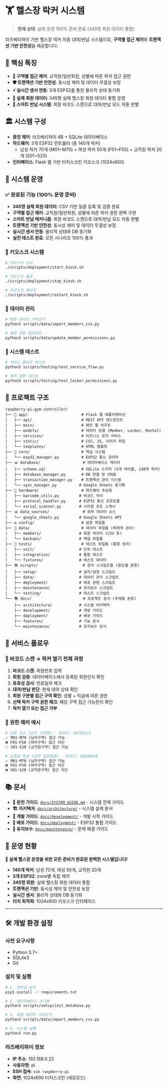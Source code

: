 # 🏋️ 헬스장 락커 시스템

> **현재 상태**: 실제 운영 100% 준비 완료 (345명 회원 데이터 통합)

라즈베리파이 기반 헬스장 락커 자동 대여/반납 시스템으로, **구역별 접근 제어**와 **트랜잭션 기반 안전성**을 제공합니다.

## 🎯 핵심 특징
- **🔐 구역별 접근 제어**: 교직원/일반회원, 성별에 따른 락커 접근 권한
- **🛡️ 트랜잭션 기반 안전성**: 동시성 제어 및 데이터 무결성 보장
- **⚡ 실시간 센서 연동**: 3개 ESP32를 통한 물리적 상태 동기화
- **👥 실제 회원 데이터**: 345명 실제 헬스장 회원 데이터 통합 운영
- **🔄 스마트 반납 시스템**: 회원 바코드 스캔으로 대여/반납 모드 자동 판별

## 🏛️ 시스템 구성
- **중앙 제어**: 라즈베리파이 4B + SQLite 데이터베이스
- **하드웨어**: 3개 ESP32 컨트롤러 (총 140개 락커)
  - 남성 락커 70개 (M01~M70) + 여성 락커 50개 (F01~F50) + 교직원 락커 20개 (S01~S20)
- **인터페이스**: Flask 웹 기반 터치스크린 키오스크 (1024x600)

## 🚀 시스템 운영

### ✅ 완료된 기능 (100% 운영 준비)
- **345명 실제 회원 데이터**: CSV 기반 일괄 등록 및 검증 완료
- **구역별 접근 제어**: 교직원/일반회원, 성별에 따른 락커 권한 완벽 구현
- **스마트 반납 메커니즘**: 회원 바코드 스캔으로 대여/반납 모드 자동 판별
- **트랜잭션 기반 안전성**: 동시성 제어 및 데이터 무결성 보장
- **실시간 센서 연동**: 물리적 상태와 DB 동기화
- **실전 테스트 완료**: 모든 시나리오 100% 통과

### 🚀 키오스크 시스템
```bash
# 키오스크 시작
./scripts/deployment/start_kiosk.sh

# 키오스크 종료
./scripts/deployment/stop_kiosk.sh

# 키오스크 재시작
./scripts/deployment/restart_kiosk.sh
```

### 💾 데이터 관리
```bash
# 회원 데이터 가져오기
python3 scripts/data/import_members_csv.py

# 회원 권한 업데이트
python3 scripts/data/update_member_permissions.py
```

### 🧪 시스템 테스트
```bash
# 서비스 플로우 테스트
python3 scripts/testing/test_service_flow.py

# 락커 권한 테스트
python3 scripts/testing/test_locker_permissions.py
```

## 📁 프로젝트 구조

```
raspberry-pi-gym-controller/
├── 📱 app/                        # Flask 웹 애플리케이션
│   ├── api/                      # REST API 엔드포인트
│   ├── main/                     # 메인 웹 라우트
│   ├── models/                   # 데이터 모델 (Member, Locker, Rental)
│   ├── services/                 # 비즈니스 로직 서비스
│   ├── static/                   # CSS, JS, 이미지 파일
│   └── templates/                # HTML 템플릿
├── 🔌 core/                       # 핵심 시스템
│   └── esp32_manager.py          # ESP32 통신 관리자
├── 📊 database/                   # 데이터베이스 레이어
│   ├── schema.sql                # SQLite 스키마 (5개 테이블, 140개 락커)
│   ├── database_manager.py       # DB 연결 및 CRUD
│   ├── transaction_manager.py    # 트랜잭션 관리 시스템
│   └── sync_manager.py          # Google Sheets 동기화
├── 🔧 hardware/                   # 하드웨어 추상화
│   ├── barcode_utils.py         # 바코드 처리
│   ├── protocol_handler.py      # ESP32 통신 프로토콜
│   └── serial_scanner.py        # 시리얼 포트 스캐너
├── 📊 data_sources/               # 외부 데이터 소스
│   └── google_sheets.py         # Google Sheets API
├── ⚙️ config/                     # 설정 파일들
├── 💾 data/                       # 데이터 파일들 (체계적 관리)
│   ├── members/                 # 회원 데이터 (CSV 등)
│   └── backups/                 # 백업 파일들
├── 🧪 tests/                      # 테스트 파일들 (통합 정리)
│   ├── unit/                    # 단위 테스트
│   ├── integration/             # 통합 테스트
│   └── fixtures/                # 테스트 데이터
├── 🛠️ scripts/                    # 관리 스크립트들 (용도별 분류)
│   ├── setup/                   # 설치/설정 스크립트
│   ├── data/                    # 데이터 관리 스크립트
│   ├── deployment/              # 배포 관련 스크립트
│   ├── maintenance/             # 유지보수 스크립트
│   └── testing/                 # 테스트 스크립트
└── 📚 docs/                       # 프로젝트 문서 (주제별 분류)
    ├── architecture/            # 시스템 아키텍처
    ├── development/             # 개발 가이드
    ├── deployment/              # 배포 가이드
    ├── features/                # 기능 문서
    └── maintenance/             # 유지보수 문서
```

## 🔄 서비스 플로우

### 📱 바코드 스캔 → 락커 열기 전체 과정
1. **바코드 스캔**: 회원번호 입력
2. **회원 검증**: 데이터베이스에서 등록된 회원인지 확인
3. **유효성 검사**: 만료일자 체크
4. **대여/반납 판단**: 현재 대여 상태 확인
5. **회원 구분별 접근 구역 확인**: 성별 + 직급에 따른 권한
6. **선택 락커 구역 권한 체크**: 해당 구역 접근 가능한지 확인
7. **락커 열기 또는 접근 거부**

### 🎯 권한 제어 예시
```python
# 김현 교수 (남자 교직원) - 바코드: 20156111
✅ M01~M70 (남자구역) 접근 가능
❌ F01~F50 (여자구역) 접근 차단
✅ S01~S20 (교직원구역) 접근 가능

# 손준표 학생 (남자 일반회원) - 바코드: 20240838  
✅ M01~M70 (남자구역) 접근 가능
❌ F01~F50 (여자구역) 접근 차단
❌ S01~S20 (교직원구역) 접근 차단
```

## 📚 문서

- **📖 완전 가이드**: [`docs/SYSTEM_GUIDE.md`](docs/SYSTEM_GUIDE.md) - 시스템 전체 가이드
- **🏗️ 아키텍처**: [`docs/architecture/`](docs/architecture/) - 시스템 설계 문서
- **🚀 개발 가이드**: [`docs/development/`](docs/development/) - 개발 시작 가이드
- **🚀 배포 가이드**: [`docs/deployment/`](docs/deployment/) - ESP32 통합 가이드
- **🔧 유지보수**: [`docs/maintenance/`](docs/maintenance/) - 문제 해결 가이드

## 🎉 운영 현황

**🎯 실제 헬스장 운영을 위한 모든 준비가 완료된 완벽한 시스템입니다!**

- **140개 락커**: 남성 70개, 여성 50개, 교직원 20개
- **3개 ESP32**: zone별 독립 제어
- **345명 회원**: 실제 헬스장 회원 데이터 통합
- **트랜잭션 기반**: 동시성 제어 및 안전성 보장
- **실시간 센서**: 물리적 상태와 DB 동기화
- **터치 최적화**: 1024x600 키오스크 인터페이스

---

## 🛠️ 개발 환경 설정

### 사전 요구사항
- Python 3.7+
- SQLite3
- Git

### 설치 및 실행
```bash
# 1. 의존성 설치
pip3 install -r requirements.txt

# 2. 데이터베이스 초기화
python3 scripts/setup/init_database.py

# 3. 회원 데이터 가져오기
python3 scripts/data/import_members_csv.py

# 4. 시스템 실행
python3 run.py
```

### 라즈베리파이 정보
- **IP 주소**: 192.168.0.23
- **사용자명**: pi
- **SSH 접속**: `ssh raspberry-pi`
- **화면**: 1024x600 터치스크린 (세로모드)
